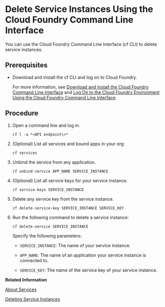 <!-- loio302f2a33833a45a98ac531cc328d14e8 -->

# Delete Service Instances Using the Cloud Foundry Command Line Interface

You can use the Cloud Foundry Command Line Interface \(cf CLI\) to delete service instances.



<a name="loio302f2a33833a45a98ac531cc328d14e8__prereq_mts_jwl_qbb"/>

## Prerequisites

-   Download and install the cf CLI and log on to Cloud Foundry.

    For more information, see [Download and Install the Cloud Foundry Command Line Interface](../50-administration-and-ops/Download_and_Install_the_Cloud_Foundry_Command_Line_Interface_4ef907a.md) and [Log On to the Cloud Foundry Environment Using the Cloud Foundry Command Line Interface](../50-administration-and-ops/Log_On_to_the_Cloud_Foundry_Environment_Using_the_Cloud_Foundry_Command_Line_Interface_7a37d66.md).




## Procedure

1.  Open a command line and log in.

    ```
    cf l -a *<API endpoint\>*
    ```

2.  \(Optional\) List all services and bound apps in your org:

    ```
    cf services
    ```

3.  Unbind the service from any application.

    ```
    cf unbind-service APP_NAME SERVICE_INSTANCE
    ```

4.  \(Optional\) List all service keys for your service instance.

    ```
    cf service-keys SERVICE_INSTANCE
    ```

5.  Delete any service key from the service instance.

    ```
    cf delete-service-key SERVICE_INSTANCE SERVICE_KEY
    ```

6.  Run the following command to delete a service instance:

    ```
    cf delete-service SERVICE_INSTANCE
    ```

    Specify the following parameters:

    -   `SERVICE_INSTANCE`: The name of your service instance.

    -   `APP_NAME`: The name of an application your service instance is connected to.

    -   `SERVICE_KEY`: The name of the service key of your service instance.


**Related Information**  


[About Services](About_Services_d1d0fc8.md "In the Cloud Foundry environment, you usually enable services by creating a service instance using either the SAP BTP cockpit or the Cloud Foundry command line interface (cf CLI), and binding that instance to your application.")

[Deleting Service Instances](Deleting_Service_Instances_aa0d25a.md "Use the SAP BTP cockpit or the Cloud Foundry Command Line Interface to delete service instances:")

